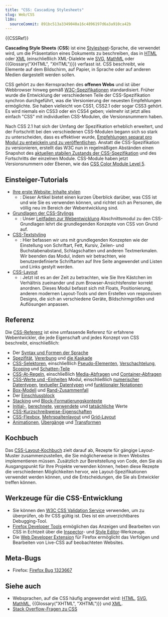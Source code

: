 ```yaml
---
title: "CSS: Cascading Stylesheets"
slug: Web/CSS
l10n:
  sourceCommit: 891bc513a3349040a16c4896197d6a3a910ca42b
---
```


{{CSSRef}}

**Cascading Style Sheets** (**CSS**) ist eine [Stylesheet](/de/docs/Web/API/StyleSheet)-Sprache, die verwendet wird, um die Präsentation eines Dokuments zu beschreiben, das in [HTML](/de/docs/Web/HTML) oder [XML](/de/docs/Web/XML/Guides/XML_introduction) (einschließlich XML-Dialekte wie [SVG](/de/docs/Web/SVG), [MathML](/de/docs/Web/MathML) oder {{Glossary("XHTML", "XHTML")}}) verfasst ist. CSS beschreibt, wie Elemente auf dem Bildschirm, auf Papier, in Sprache oder auf anderen Medien dargestellt werden sollen.

CSS gehört zu den Kernsprachen des **offenen Webs** und ist über Webbrowser hinweg gemäß [W3C-Spezifikationen](https://www.w3.org/Style/CSS/#specs) standardisiert. Früher wurde die Entwicklung der verschiedenen Teile der CSS-Spezifikation synchron durchgeführt, was die Versionierung der neuesten Empfehlungen ermöglichte. Sie haben vielleicht von CSS1, CSS2.1 oder sogar CSS3 gehört. Es wird niemals ein CSS3 oder ein CSS4 geben; vielmehr ist jetzt alles einfach "CSS" mit individuellen CSS-Modulen, die Versionsnummern haben.

Nach CSS 2.1 hat sich der Umfang der Spezifikation erheblich erweitert, und der Fortschritt bei den verschiedenen CSS-Modulen begann sich so stark zu unterscheiden, dass es effektiver wurde, [Empfehlungen separat pro Modul zu entwickeln und zu veröffentlichen](https://www.w3.org/Style/CSS/current-work). Anstatt die CSS-Spezifikation zu versionieren, erstellt das W3C nun in regelmäßigen Abständen einen Snapshot des [aktuellen stabilen Zustands der CSS-Spezifikation](https://www.w3.org/TR/css/) und des Fortschritts der einzelnen Module. CSS-Module haben jetzt Versionsnummern oder Ebenen, wie das [CSS Color Module Level 5](https://drafts.csswg.org/css-color-5/).

## Einsteiger-Tutorials

- [Ihre erste Website: Inhalte stylen](/de/docs/Learn_web_development/Getting_started/Your_first_website/Styling_the_content)
  - : Dieser Artikel bietet einen kurzen Überblick darüber, was CSS ist und wie Sie es verwenden können, und richtet sich an Personen, die völlig neu im Bereich der Webentwicklung sind.
- [Grundlagen der CSS-Stylings](/de/docs/Learn_web_development/Core/Styling_basics)
  - : Unser [Leitfaden zur Webentwicklung](/de/docs/Learn_web_development) Abschnittsmodul zu den CSS-Grundlagen lehrt die grundlegenden Konzepte von CSS von Grund auf.
- [CSS-Textstyling](/de/docs/Learn_web_development/Core/Text_styling)
  - : Hier befassen wir uns mit grundlegenden Konzepten wie der Einstellung von Schriftart, Fett, Kursiv, Zeilen- und Buchstabenabstand, Schlagschatten und anderen Textmerkmalen. Wir beenden das Modul, indem wir betrachten, wie benutzerdefinierte Schriftarten auf Ihre Seite angewendet und Listen und Links gestylt werden.
- [CSS-Layout](/de/docs/Learn_web_development/Core/CSS_layout)
  - : Jetzt ist es an der Zeit zu betrachten, wie Sie Ihre Kästchen im Verhältnis zueinander und zum Browser-Ansichtsfenster korrekt anordnen. Dieses Modul befasst sich mit Floats, Positionierung, anderen modernen Layout-Tools und dem Erstellen von responsiven Designs, die sich an verschiedene Geräte, Bildschirmgrößen und Auflösungen anpassen.

## Referenz

Die [CSS-Referenz](/de/docs/Web/CSS/Reference) ist eine umfassende Referenz für erfahrene Webentwickler, die jede Eigenschaft und jedes Konzept von CSS beschreibt, einschließlich:

- Der [Syntax und Formen der Sprache](/de/docs/Web/CSS/CSS_syntax/Syntax)
- [Spezifität](/de/docs/Web/CSS/CSS_cascade/Specificity), [Vererbung](/de/docs/Web/CSS/CSS_cascade/Inheritance) und [die Kaskade](/de/docs/Web/CSS/CSS_cascade/Cascade)
- [CSS-Selektoren](/de/docs/Web/CSS/CSS_selectors), einschließlich [Pseudo-Elementen](/de/docs/Web/CSS/CSS_pseudo-elements), [Verschachtelung](/de/docs/Web/CSS/CSS_nesting), [Scoping](/de/docs/Web/CSS/CSS_scoping) und [Schatten-Teile](/de/docs/Web/CSS/CSS_shadow_parts)
- [CSS-At-Regeln](/de/docs/Web/CSS/CSS_syntax/At-rule), einschließlich [Media-Abfragen](/de/docs/Web/CSS/CSS_media_queries) und [Container-Abfragen](/de/docs/Web/CSS/CSS_containment)
- [CSS-Werte und -Einheiten](/de/docs/Web/CSS/CSS_Values_and_Units) Modul, einschließlich [numerischer Datentypen](/de/docs/Web/CSS/CSS_Values_and_Units/Numeric_data_types), [textueller Datentypen](/de/docs/Web/CSS/CSS_Values_and_Units/Textual_data_types) und [funktionaler Notationen](/de/docs/Web/CSS/CSS_Values_and_Units/CSS_Value_Functions)
- [Box-Modell](/de/docs/Web/CSS/CSS_box_model/Introduction_to_the_CSS_box_model) und [Rand-Zusammenfall](/de/docs/Web/CSS/CSS_box_model/Mastering_margin_collapsing)
- Der [Einschlussblock](/de/docs/Web/CSS/CSS_display/Containing_block)
- [Stacking](/de/docs/Web/CSS/CSS_positioned_layout/Understanding_z-index/Stacking_context) und [Block-Formatierungskontexte](/de/docs/Web/CSS/CSS_display/Block_formatting_context)
- [Initial-](/de/docs/Web/CSS/CSS_cascade/initial_value), [berechnete](/de/docs/Web/CSS/CSS_cascade/computed_value), [verwendete](/de/docs/Web/CSS/CSS_cascade/used_value) und [tatsächliche](/de/docs/Web/CSS/CSS_cascade/actual_value) Werte
- [CSS-Kurzschreibweise-Eigenschaften](/de/docs/Web/CSS/Shorthand_properties)
- [CSS-Flexbox](/de/docs/Web/CSS/CSS_flexible_box_layout), [Mehrspaltenlayout](/de/docs/Web/CSS/CSS_multicol_layout) und [Grid-Layout](/de/docs/Web/CSS/CSS_grid_layout)
- [Animationen](/de/docs/Web/CSS/CSS_animations), [Übergänge](/de/docs/Web/CSS/CSS_transitions) und [Transformen](/de/docs/Web/CSS/CSS_transforms)

## Kochbuch

Das [CSS-Layout-Kochbuch](/de/docs/Web/CSS/Layout_cookbook) zielt darauf ab, Rezepte für gängige Layout-Muster zusammenzustellen, die Sie möglicherweise in Ihren Websites implementieren müssen. Zusätzlich zur Bereitstellung von Code, den Sie als Ausgangspunkt für Ihre Projekte verwenden können, heben diese Rezepte die verschiedenen Möglichkeiten hervor, wie Layout-Spezifikationen verwendet werden können, und die Entscheidungen, die Sie als Entwickler treffen können.

## Werkzeuge für die CSS-Entwicklung

- Sie können den [W3C CSS Validation Service](https://jigsaw.w3.org/css-validator/) verwenden, um zu überprüfen, ob Ihr CSS gültig ist. Dies ist ein unverzichtbares Debugging-Tool.
- [Firefox Developer Tools](https://firefox-source-docs.mozilla.org/devtools-user/index.html) ermöglichen das Anzeigen und Bearbeiten von CSS in Echtzeit über die [Inspector](https://firefox-source-docs.mozilla.org/devtools-user/page_inspector/index.html)- und [Style Editor](https://firefox-source-docs.mozilla.org/devtools-user/style_editor/index.html)-Werkzeuge.
- Die [Web Developer Extension](https://addons.mozilla.org/en-US/firefox/addon/web-developer/) für Firefox ermöglicht das Verfolgen und Bearbeiten von Live-CSS auf beobachteten Websites.

## Meta-Bugs

- Firefox: [Firefox Bug 1323667](https://bugzil.la/1323667)

## Siehe auch

- Websprachen, auf die CSS häufig angewendet wird: [HTML](/de/docs/Web/HTML), [SVG](/de/docs/Web/SVG), [MathML](/de/docs/Web/MathML), {{Glossary("XHTML", "XHTML")}} und [XML](/de/docs/Web/XML/Guides/XML_introduction).
- [Stack Overflow-Fragen zu CSS](https://stackoverflow.com/questions/tagged/css)
